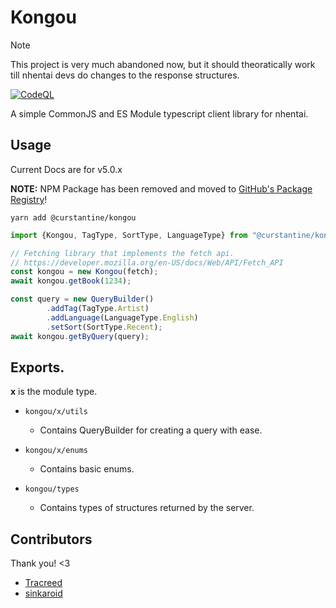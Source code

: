 # Kongou

> [!NOTE]
> This project is very much abandoned now, but it should theoratically work till nhentai devs do changes to the response structures.

[![CodeQL](https://github.com/Curstantine/Kongou/actions/workflows/codeql-analysis.yml/badge.svg)](https://github.com/Curstantine/Kongou/actions/workflows/codeql-analysis.yml)

A simple CommonJS and ES Module typescript client library for nhentai.

## Usage

Current Docs are for v5.0.x

**NOTE:** NPM Package has been removed and moved to [GitHub's Package Registry](https://github.com/Curstantine/Kongou/packages/)!

```shell
yarn add @curstantine/kongou
```

```js
import {Kongou, TagType, SortType, LanguageType} from "@curstantine/kongou";

// Fetching library that implements the fetch api.
// https://developer.mozilla.org/en-US/docs/Web/API/Fetch_API
const kongou = new Kongou(fetch);
await kongou.getBook(1234);

const query = new QueryBuilder()
        .addTag(TagType.Artist)
        .addLanguage(LanguageType.English)
        .setSort(SortType.Recent);
await kongou.getByQuery(query);
```

## Exports.

**x** is the module type.

- `kongou/x/utils`
    - Contains QueryBuilder for creating a query with ease.

- `kongou/x/enums`
    - Contains basic enums.

- `kongou/types`
    - Contains types of structures returned by the server.

## Contributors

Thank you! <3

- [Tracreed](https://git.fuyu.moe/Tracreed)
- [sinkaroid](https://www.github.com/sinkaroid)
